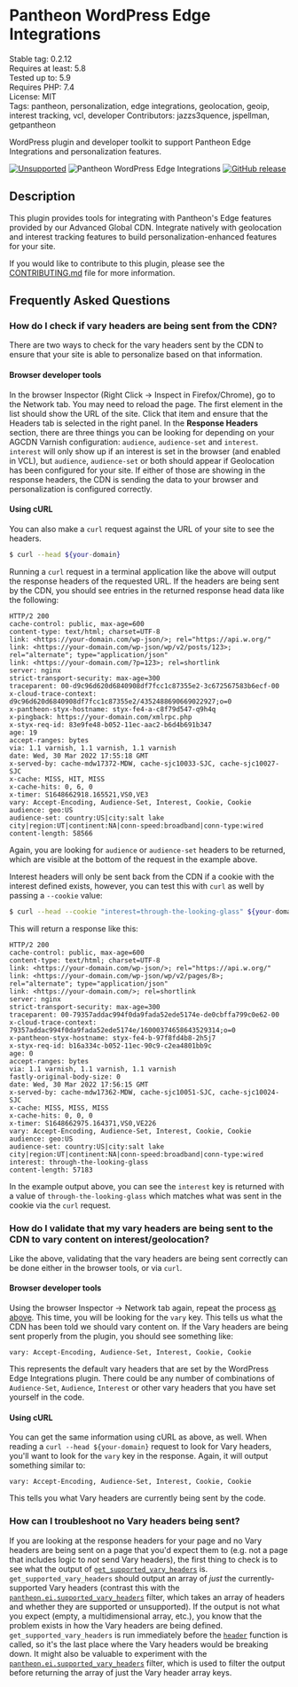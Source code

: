 # Pantheon WordPress Edge Integrations

Stable tag: 0.2.12  
Requires at least: 5.8  
Tested up to: 5.9  
Requires PHP: 7.4  
License: MIT  
Tags: pantheon, personalization, edge integrations, geolocation, geoip, interest tracking, vcl, developer
Contributors: jazzs3quence, jspellman, getpantheon

WordPress plugin and developer toolkit to support Pantheon Edge Integrations and personalization features. 

[![Unsupported](https://img.shields.io/badge/pantheon-unsupported-yellow?logo=pantheon&color=FFDC28)](https://pantheon.io/docs/oss-support-levels#unsupported) ![Pantheon WordPress Edge Integrations](https://github.com/pantheon-systems/pantheon-wordpress-edge-integrations/actions/workflows/test.yml/badge.svg) [![GitHub release](https://img.shields.io/github/release/pantheon-systems/pantheon-wordpress-edge-integrations.svg)](https://github.com/pantheon-systems/pantheon-wordpress-edge-integrations/releases/)

## Description

This plugin provides tools for integrating with Pantheon's Edge features provided by our Advanced Global CDN. Integrate natively with geolocation and interest tracking features to build personalization-enhanced features for your site.

If you would like to contribute to this plugin, please see the [CONTRIBUTING.md](https://github.com/pantheon-systems/pantheon-wordpress-edge-integrations/blob/main/CONTRIBUTING.md) file for more information.

## Frequently Asked Questions

### How do I check if vary headers are being sent from the CDN?

There are two ways to check for the vary headers sent by the CDN to ensure that your site is able to personalize based on that information.

#### Browser developer tools

In the browser Inspector (Right Click → Inspect in Firefox/Chrome), go to the Network tab. You may need to reload the page. The first element in the list should show the URL of the site. Click that item and ensure that the Headers tab is selected in the right panel. In the **Response Headers** section, there are three things you can be looking for depending on your AGCDN Varnish configuration: `audience`, `audience-set` and `interest`. `interest` will only show up if an interest is set in the browser (and enabled in VCL), but `audience`, `audience-set` or both should appear if Geolocation has been configured for your site. If either of those are showing in the response headers, the CDN is sending the data to your browser and personalization is configured correctly.

#### Using cURL

You can also make a `curl` request against the URL of your site to see the headers.

```bash
$ curl --head ${your-domain}
```

Running a `curl` request in a terminal application like the above will output the response headers of the requested URL. If the headers are being sent by the CDN, you should see entries in the returned response head data like the following:

```
HTTP/2 200
cache-control: public, max-age=600
content-type: text/html; charset=UTF-8
link: <https://your-domain.com/wp-json/>; rel="https://api.w.org/"
link: <https://your-domain.com/wp-json/wp/v2/posts/123>; rel="alternate"; type="application/json"
link: <https://your-domain.com/?p=123>; rel=shortlink
server: nginx
strict-transport-security: max-age=300
traceparent: 00-d9c96d620d6840908df7fcc1c87355e2-3c672567583b6ecf-00
x-cloud-trace-context: d9c96d620d6840908df7fcc1c87355e2/4352488690669022927;o=0
x-pantheon-styx-hostname: styx-fe4-a-c8f79d547-q9h4q
x-pingback: https://your-domain.com/xmlrpc.php
x-styx-req-id: 83e9fe48-b052-11ec-aac2-b6d4b691b347
age: 19
accept-ranges: bytes
via: 1.1 varnish, 1.1 varnish, 1.1 varnish
date: Wed, 30 Mar 2022 17:55:18 GMT
x-served-by: cache-mdw17372-MDW, cache-sjc10033-SJC, cache-sjc10027-SJC
x-cache: MISS, HIT, MISS
x-cache-hits: 0, 6, 0
x-timer: S1648662918.165521,VS0,VE3
vary: Accept-Encoding, Audience-Set, Interest, Cookie, Cookie
audience: geo:US
audience-set: country:US|city:salt lake city|region:UT|continent:NA|conn-speed:broadband|conn-type:wired
content-length: 58566
```

Again, you are looking for `audience` or `audience-set` headers to be returned, which are visible at the bottom of the request in the example above.

Interest headers will only be sent back from the CDN if a cookie with the interest defined exists, however, you can test this with `curl` as well by passing a `--cookie` value:

```bash
$ curl --head --cookie "interest=through-the-looking-glass" ${your-domain}
```

This will return a response like this:

```
HTTP/2 200
cache-control: public, max-age=600
content-type: text/html; charset=UTF-8
link: <https://your-domain.com/wp-json/>; rel="https://api.w.org/"
link: <https://your-domain.com/wp-json/wp/v2/pages/8>; rel="alternate"; type="application/json"
link: <https://your-domain.com/>; rel=shortlink
server: nginx
strict-transport-security: max-age=300
traceparent: 00-79357addac994f0da9fada52ede5174e-de0cbffa799c0e62-00
x-cloud-trace-context: 79357addac994f0da9fada52ede5174e/16000374658643529314;o=0
x-pantheon-styx-hostname: styx-fe4-b-97f8fd4b8-2h5j7
x-styx-req-id: b16a334c-b052-11ec-90c9-c2ea4801bb9c
age: 0
accept-ranges: bytes
via: 1.1 varnish, 1.1 varnish, 1.1 varnish
fastly-original-body-size: 0
date: Wed, 30 Mar 2022 17:56:15 GMT
x-served-by: cache-mdw17362-MDW, cache-sjc10051-SJC, cache-sjc10024-SJC
x-cache: MISS, MISS, MISS
x-cache-hits: 0, 0, 0
x-timer: S1648662975.164371,VS0,VE226
vary: Accept-Encoding, Audience-Set, Interest, Cookie, Cookie
audience: geo:US
audience-set: country:US|city:salt lake city|region:UT|continent:NA|conn-speed:broadband|conn-type:wired
interest: through-the-looking-glass
content-length: 57183
```

In the example output above, you can see the `interest` key is returned with a value of `through-the-looking-glass` which matches what was sent in the cookie via the `curl` request.

### How do I validate that my vary headers are being sent to the CDN to vary content on interest/geolocation?

Like the above, validating that the vary headers are being sent correctly can be done either in the browser tools, or via `curl`.

#### Browser developer tools

Using the browser Inspector → Network tab again, repeat the process [as above](#how-do-i-check-if-vary-headers-are-being-sent-from-the-cdn). This time, you will be looking for the `vary` key. This tells us what the CDN has been told we should vary content on. If the Vary headers are being sent properly from the plugin, you should see something like:

```
vary: Accept-Encoding, Audience-Set, Interest, Cookie, Cookie
```

This represents the default vary headers that are set by the WordPress Edge Integrations plugin. There could be any number of combinations of `Audience-Set`, `Audience`, `Interest` or other vary headers that you have set yourself in the code.

#### Using cURL

You can get the same information using cURL as above, as well. When reading a `curl --head ${your-domain}` request to look for Vary headers, you'll want to look for the `vary` key in the response. Again, it will output something similar to:

```
vary: Accept-Encoding, Audience-Set, Interest, Cookie, Cookie
```

This tells you what Vary headers are currently being sent by the code.

### How can I troubleshoot no Vary headers being sent?

If you are looking at the response headers for your page and no Vary headers are being sent on a page that you'd expect them to (e.g. not a page that includes logic to _not_ send Vary headers), the first thing to check is to see what the output of [`get_supported_vary_headers`](https://github.com/pantheon-systems/edge-integrations-wordpress-sdk/blob/main/docs/api.md#get_supported_vary_headers) is. `get_supported_vary_headers` should output an array of _just_ the currently-supported Vary headers (contrast this with the [`pantheon.ei.supported_vary_headers`](https://github.com/pantheon-systems/edge-integrations-wordpress-sdk/blob/main/docs/api.md#get_supported_vary_headers) filter, which takes an array of headers and whether they are supported or unsupported). If the output is not what you expect (empty, a multidimensional array, etc.), you know that the problem exists in how the Vary headers are being defined. `get_supported_vary_headers` is run immediately before the [`header`](https://www.php.net/manual/en/function.header.php) function is called, so it's the last place where the Vary headers would be breaking down. It might also be valuable to experiment with the [`pantheon.ei.supported_vary_headers`](https://github.com/pantheon-systems/edge-integrations-wordpress-sdk/blob/main/docs/api.md#get_supported_vary_headers) filter, which is used to filter the output before returning the array of just the Vary header array keys.

<!-- changelog -->
